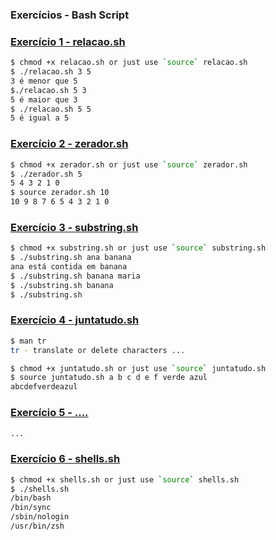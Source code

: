 ### Exercícios - Bash Script 

### [Exercício 1 - relacao.sh](exercicios/relacao.sh)
```Bash
$ chmod +x relacao.sh or just use `source` relacao.sh
$ ./relacao.sh 3 5
3 é menor que 5
$./relacao.sh 5 3
5 é maior que 3
$ ./relacao.sh 5 5
5 é igual a 5
```

### [Exercício 2 - zerador.sh](exercicios/zerador.sh)
```Bash
$ chmod +x zerador.sh or just use `source` zerador.sh
$ ./zerador.sh 5                 
5 4 3 2 1 0
$ source zerador.sh 10                 
10 9 8 7 6 5 4 3 2 1 0
```

### [Exercício 3 - substring.sh](exercicios/substring.sh)
```Bash
$ chmod +x substring.sh or just use `source` substring.sh
$ ./substring.sh ana banana
ana está contida em banana
$ ./substring.sh banana maria
$ ./substring.sh banana
$ ./substring.sh
```

### [Exercício 4 - juntatudo.sh](exercicios/juntatudo.sh)
```Bash
$ man tr
tr - translate or delete characters ...

$ chmod +x juntatudo.sh or just use `source` juntatudo.sh
$ source juntatudo.sh a b c d e f verde azul                         
abcdefverdeazul
```

### [Exercício 5 - ....](exercicios/)
```Bash
...
```

### [Exercício 6 - shells.sh](exercicios/shells.sh)
```Bash
$ chmod +x shells.sh or just use `source` shells.sh
$ ./shells.sh
/bin/bash
/bin/sync
/sbin/nologin
/usr/bin/zsh
```